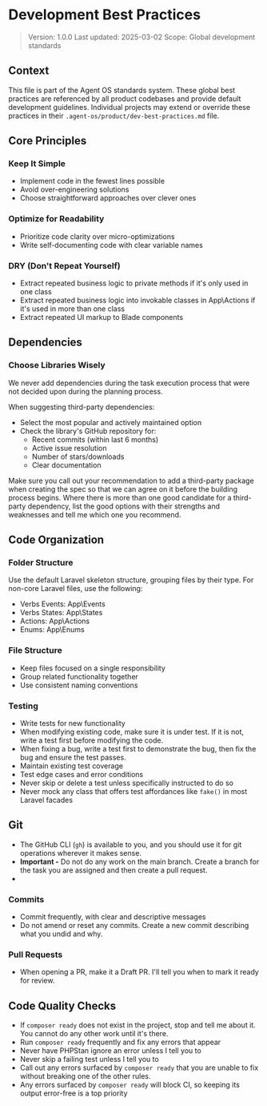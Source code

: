 # Development Best Practices

> Version: 1.0.0
> Last updated: 2025-03-02
> Scope: Global development standards

## Context

This file is part of the Agent OS standards system. These global best practices are referenced by all product codebases and provide default development guidelines. Individual projects may extend or override these practices in their `.agent-os/product/dev-best-practices.md` file.

## Core Principles

### Keep It Simple
- Implement code in the fewest lines possible
- Avoid over-engineering solutions
- Choose straightforward approaches over clever ones

### Optimize for Readability
- Prioritize code clarity over micro-optimizations
- Write self-documenting code with clear variable names

### DRY (Don't Repeat Yourself)
- Extract repeated business logic to private methods if it's only used in one class
- Extract repeated business logic into invokable classes in App\Actions if it's used in more than one class
- Extract repeated UI markup to Blade components

## Dependencies

### Choose Libraries Wisely
We never add dependencies during the task execution process that were not decided upon during the planning process.

When suggesting third-party dependencies:
- Select the most popular and actively maintained option
- Check the library's GitHub repository for:
  - Recent commits (within last 6 months)
  - Active issue resolution
  - Number of stars/downloads
  - Clear documentation

Make sure you call out your recommendation to add a third-party package when creating the spec so that we can agree on
it before the building process begins. Where there is more than one good candidate for a third-party dependency, list
the good options with their strengths and weaknesses and tell me which one you recommend.

## Code Organization

### Folder Structure

Use the default Laravel skeleton structure, grouping files by their type. For non-core Laravel files, use the following:

- Verbs Events: App\Events
- Verbs States: App\States
- Actions: App\Actions
- Enums: App\Enums

### File Structure
- Keep files focused on a single responsibility
- Group related functionality together
- Use consistent naming conventions

### Testing
- Write tests for new functionality
- When modifying existing code, make sure it is under test. If it is not, write a test first before modifying the code.
- When fixing a bug, write a test first to demonstrate the bug, then fix the bug and ensure the test passes.
- Maintain existing test coverage
- Test edge cases and error conditions
- Never skip or delete a test unless specifically instructed to do so
- Never mock any class that offers test affordances like `fake()` in most Laravel facades

## Git

- The GitHub CLI (`gh`) is available to you, and you should use it for git operations wherever it makes sense.
- **Important -** Do not do any work on the main branch. Create a branch for the task you are assigned and then create a pull request.
- 
### Commits
- Commit frequently, with clear and descriptive messages
- Do not amend or reset any commits. Create a new commit describing what you undid and why.

### Pull Requests
- When opening a PR, make it a Draft PR. I'll tell you when to mark it ready for review.

## Code Quality Checks
- If `composer ready` does not exist in the project, stop and tell me about it. You cannot do any other work until it's there.
- Run `composer ready` frequently and fix any errors that appear
- Never have PHPStan ignore an error unless I tell you to
- Never skip a failing test unless I tell you to
- Call out any errors surfaced by `composer ready` that you are unable to fix without breaking one of the other rules.
- Any errors surfaced by `composer ready` will block CI, so keeping its output error-free is a top priority


